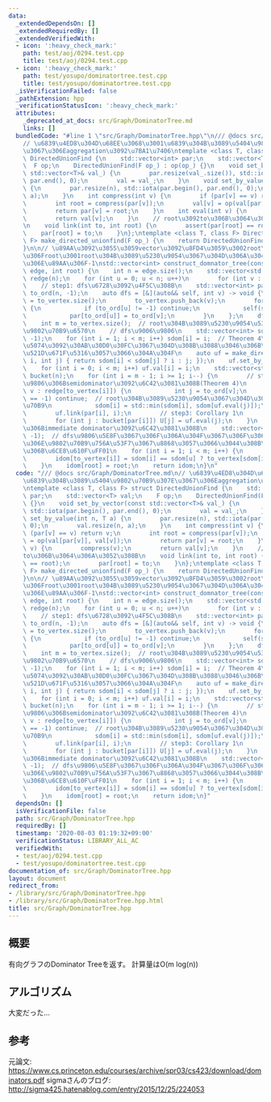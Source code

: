 ```yaml
---
data:
  _extendedDependsOn: []
  _extendedRequiredBy: []
  _extendedVerifiedWith:
  - icon: ':heavy_check_mark:'
    path: test/aoj/0294.test.cpp
    title: test/aoj/0294.test.cpp
  - icon: ':heavy_check_mark:'
    path: test/yosupo/dominatortree.test.cpp
    title: test/yosupo/dominatortree.test.cpp
  _isVerificationFailed: false
  _pathExtension: hpp
  _verificationStatusIcon: ':heavy_check_mark:'
  attributes:
    _deprecated_at_docs: src/Graph/DominatorTree.md
    links: []
  bundledCode: "#line 1 \"src/Graph/DominatorTree.hpp\"\n/// @docs src/Graph/DominatorTree.md\n\
    // \u6839\u4ED8\u304D\u68EE\u3068\u3001\u6839\u304B\u3089\u5404\u9802\u70B9\u307E\
    \u3067\u306Eaggregation\u3092\u7BA1\u7406\ntemplate <class T, class F> struct\
    \ DirectedUnionFind {\n    std::vector<int> par;\n    std::vector<T> val;\n  \
    \  F op;\n    DirectedUnionFind(F op_) : op(op_) {}\n    void set_by_vector(const\
    \ std::vector<T>& val_) {\n        par.resize(val_.size()), std::iota(par.begin(),\
    \ par.end(), 0);\n        val = val_;\n    }\n    void set_by_value(int n, T a)\
    \ {\n        par.resize(n), std::iota(par.begin(), par.end(), 0);\n        val.resize(n,\
    \ a);\n    }\n    int compress(int v) {\n        if (par[v] == v) return v;\n\
    \        int root = compress(par[v]);\n        val[v] = op(val[par[v]], val[v]);\n\
    \        return par[v] = root;\n    }\n    int eval(int v) {\n        compress(v);\n\
    \        return val[v];\n    }\n    // root\u3092to\u306B\u3064\u306A\u3052\u308B\
    \n    void link(int to, int root) {\n        assert(par[root] == root);\n    \
    \    par[root] = to;\n    }\n};\ntemplate <class T, class F> DirectedUnionFind<T,\
    \ F> make_directed_unionfind(F op_) {\n    return DirectedUnionFind<T, F>(op_);\n\
    }\n\n// \u89AA\u3092\u3055\u3059vector\u3092\u8FD4\u3059\u3002root\u306E\u89AA\
    \u306Froot\u3001root\u304B\u3089\u5230\u9054\u3067\u304D\u306A\u3044\u9802\u70B9\
    \u306E\u89AA\u306F-1\nstd::vector<int> construct_domnator_tree(const std::vector<std::vector<int>>&\
    \ edge, int root) {\n    int n = edge.size();\n    std::vector<std::vector<int>>\
    \ redge(n);\n    for (int u = 0; u < n; u++)\n        for (int v : edge[u]) redge[v].push_back(u);\n\
    \    // step1: dfs\u6728\u3092\u4F5C\u308B\n    std::vector<int> par(n, -1), to_vertex,\
    \ to_ord(n, -1);\n    auto dfs = [&](auto&& self, int v) -> void {\n        to_ord[v]\
    \ = to_vertex.size();\n        to_vertex.push_back(v);\n        for (int u : edge[v])\
    \ {\n            if (to_ord[u] != -1) continue;\n            self(self, u);\n\
    \            par[to_ord[u]] = to_ord[v];\n        }\n    };\n    dfs(dfs, root);\n\
    \    int m = to_vertex.size();  // root\u304B\u3089\u5230\u9054\u53EF\u80FD\u306A\
    \u9802\u70B9\u6570\n    // dfs\u9006\u9806\n    std::vector<int> sdom(m), U(m,\
    \ -1);\n    for (int i = 1; i < m; i++) sdom[i] = i;  // Theorem 4\u306E\u5DE6\
    \u5074\u3092\u30AB\u30D0\u30FC\u3067\u304D\u308B\u3088\u3046\u306B\u3001i\u3067\
    \u521D\u671F\u5316\u3057\u3066\u304A\u304F\n    auto uf = make_directed_unionfind<int>([&](int\
    \ i, int j) { return sdom[i] < sdom[j] ? i : j; });\n    uf.set_by_value(m, 0);\n\
    \    for (int i = 0; i < m; i++) uf.val[i] = i;\n    std::vector<std::vector<int>>\
    \ bucket(n);\n    for (int i = m - 1; i >= 1; i--) {\n        // step2: dfs\u9006\
    \u9806\u306Bsemidominator\u3092\u6C42\u3081\u308B(Theorem 4)\n        for (int\
    \ v : redge[to_vertex[i]]) {\n            int j = to_ord[v];\n            if (j\
    \ == -1) continue;  // root\u304B\u3089\u5230\u9054\u3067\u304D\u306A\u3044\u9802\
    \u70B9\n            sdom[i] = std::min(sdom[i], sdom[uf.eval(j)]);\n        }\n\
    \        uf.link(par[i], i);\n        // step3: Corollary 1\n        bucket[sdom[i]].push_back(i);\n\
    \        for (int j : bucket[par[i]]) U[j] = uf.eval(j);\n    }\n    // dfs\u9806\
    \u306Bimmediate dominator\u3092\u6C42\u3081\u308B\n    std::vector<int> idom(n,\
    \ -1);  // dfs\u9806\u5E8F\u3067\u306F\u306A\u304F\u3067\u306F\u306A\u304F\u5143\
    \u306E\u9802\u70B9\u756A\u53F7\u3067\u8868\u3057\u3066\u3044\u308B\u3053\u3068\
    \u306B\u6CE8\u610F\uFF01\n    for (int i = 1; i < m; i++) {\n        int u = U[i];\n\
    \        idom[to_vertex[i]] = sdom[i] == sdom[u] ? to_vertex[sdom[i]] : idom[to_vertex[u]];\n\
    \    }\n    idom[root] = root;\n    return idom;\n}\n"
  code: "/// @docs src/Graph/DominatorTree.md\n// \u6839\u4ED8\u304D\u68EE\u3068\u3001\
    \u6839\u304B\u3089\u5404\u9802\u70B9\u307E\u3067\u306Eaggregation\u3092\u7BA1\u7406\
    \ntemplate <class T, class F> struct DirectedUnionFind {\n    std::vector<int>\
    \ par;\n    std::vector<T> val;\n    F op;\n    DirectedUnionFind(F op_) : op(op_)\
    \ {}\n    void set_by_vector(const std::vector<T>& val_) {\n        par.resize(val_.size()),\
    \ std::iota(par.begin(), par.end(), 0);\n        val = val_;\n    }\n    void\
    \ set_by_value(int n, T a) {\n        par.resize(n), std::iota(par.begin(), par.end(),\
    \ 0);\n        val.resize(n, a);\n    }\n    int compress(int v) {\n        if\
    \ (par[v] == v) return v;\n        int root = compress(par[v]);\n        val[v]\
    \ = op(val[par[v]], val[v]);\n        return par[v] = root;\n    }\n    int eval(int\
    \ v) {\n        compress(v);\n        return val[v];\n    }\n    // root\u3092\
    to\u306B\u3064\u306A\u3052\u308B\n    void link(int to, int root) {\n        assert(par[root]\
    \ == root);\n        par[root] = to;\n    }\n};\ntemplate <class T, class F> DirectedUnionFind<T,\
    \ F> make_directed_unionfind(F op_) {\n    return DirectedUnionFind<T, F>(op_);\n\
    }\n\n// \u89AA\u3092\u3055\u3059vector\u3092\u8FD4\u3059\u3002root\u306E\u89AA\
    \u306Froot\u3001root\u304B\u3089\u5230\u9054\u3067\u304D\u306A\u3044\u9802\u70B9\
    \u306E\u89AA\u306F-1\nstd::vector<int> construct_domnator_tree(const std::vector<std::vector<int>>&\
    \ edge, int root) {\n    int n = edge.size();\n    std::vector<std::vector<int>>\
    \ redge(n);\n    for (int u = 0; u < n; u++)\n        for (int v : edge[u]) redge[v].push_back(u);\n\
    \    // step1: dfs\u6728\u3092\u4F5C\u308B\n    std::vector<int> par(n, -1), to_vertex,\
    \ to_ord(n, -1);\n    auto dfs = [&](auto&& self, int v) -> void {\n        to_ord[v]\
    \ = to_vertex.size();\n        to_vertex.push_back(v);\n        for (int u : edge[v])\
    \ {\n            if (to_ord[u] != -1) continue;\n            self(self, u);\n\
    \            par[to_ord[u]] = to_ord[v];\n        }\n    };\n    dfs(dfs, root);\n\
    \    int m = to_vertex.size();  // root\u304B\u3089\u5230\u9054\u53EF\u80FD\u306A\
    \u9802\u70B9\u6570\n    // dfs\u9006\u9806\n    std::vector<int> sdom(m), U(m,\
    \ -1);\n    for (int i = 1; i < m; i++) sdom[i] = i;  // Theorem 4\u306E\u5DE6\
    \u5074\u3092\u30AB\u30D0\u30FC\u3067\u304D\u308B\u3088\u3046\u306B\u3001i\u3067\
    \u521D\u671F\u5316\u3057\u3066\u304A\u304F\n    auto uf = make_directed_unionfind<int>([&](int\
    \ i, int j) { return sdom[i] < sdom[j] ? i : j; });\n    uf.set_by_value(m, 0);\n\
    \    for (int i = 0; i < m; i++) uf.val[i] = i;\n    std::vector<std::vector<int>>\
    \ bucket(n);\n    for (int i = m - 1; i >= 1; i--) {\n        // step2: dfs\u9006\
    \u9806\u306Bsemidominator\u3092\u6C42\u3081\u308B(Theorem 4)\n        for (int\
    \ v : redge[to_vertex[i]]) {\n            int j = to_ord[v];\n            if (j\
    \ == -1) continue;  // root\u304B\u3089\u5230\u9054\u3067\u304D\u306A\u3044\u9802\
    \u70B9\n            sdom[i] = std::min(sdom[i], sdom[uf.eval(j)]);\n        }\n\
    \        uf.link(par[i], i);\n        // step3: Corollary 1\n        bucket[sdom[i]].push_back(i);\n\
    \        for (int j : bucket[par[i]]) U[j] = uf.eval(j);\n    }\n    // dfs\u9806\
    \u306Bimmediate dominator\u3092\u6C42\u3081\u308B\n    std::vector<int> idom(n,\
    \ -1);  // dfs\u9806\u5E8F\u3067\u306F\u306A\u304F\u3067\u306F\u306A\u304F\u5143\
    \u306E\u9802\u70B9\u756A\u53F7\u3067\u8868\u3057\u3066\u3044\u308B\u3053\u3068\
    \u306B\u6CE8\u610F\uFF01\n    for (int i = 1; i < m; i++) {\n        int u = U[i];\n\
    \        idom[to_vertex[i]] = sdom[i] == sdom[u] ? to_vertex[sdom[i]] : idom[to_vertex[u]];\n\
    \    }\n    idom[root] = root;\n    return idom;\n}"
  dependsOn: []
  isVerificationFile: false
  path: src/Graph/DominatorTree.hpp
  requiredBy: []
  timestamp: '2020-08-03 01:19:32+09:00'
  verificationStatus: LIBRARY_ALL_AC
  verifiedWith:
  - test/aoj/0294.test.cpp
  - test/yosupo/dominatortree.test.cpp
documentation_of: src/Graph/DominatorTree.hpp
layout: document
redirect_from:
- /library/src/Graph/DominatorTree.hpp
- /library/src/Graph/DominatorTree.hpp.html
title: src/Graph/DominatorTree.hpp
---
```

## 概要
有向グラフのDominator Treeを返す。
計算量はO(m log(n))

## アルゴリズム
大変だった…

## 参考
元論文: https://www.cs.princeton.edu/courses/archive/spr03/cs423/download/dominators.pdf
sigmaさんのブログ: http://sigma425.hatenablog.com/entry/2015/12/25/224053
